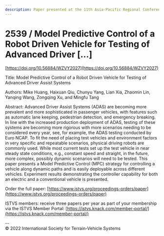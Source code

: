 ```yaml
---
description: Paper presented at the 11th Asia-Pacific Regional Conference of the ISTVS
---
```


# 2539 / Model Predictive Control of a Robot Driven Vehicle for Testing of Advanced Driver \[...]

[https://doi.org/10.56884/WZVY2027](https://doi.org/10.56884/WZVY2027)

Title: Model Predictive Control of a Robot Driven Vehicle for Testing of Advanced Driver Assist Systems

Authors: Mike Huang, Haixuan Qiu, Chunyu Yang, Lian Xia, Zhaomin Lin, Yanqing Wang, Zongqing Xu, and Mingfu Tang

Abstract: Advanced Driver Assist Systems (ADAS) are becoming more prevalent and more sophisticated in passenger vehicles, with features such as automatic lane keeping, pedestrian detection, and emergency breaking. In line with the increased production deployment of ADAS, testing of these systems are becoming more rigorous with more scenarios needing to be considered every year, see, for example, the ADAS testing conducted by Euro NCAP. To fit the need of placing test vehicles and environment factors in very specific and repeatable scenarios, physical driving robots are commonly used. While most current tests set up the test vehicle in near steady state conditions, e.g., constant speed and straight, in the future, more complex, possibly dynamic scenarios will need to be tested. This paper presents a Model Predictive Control (MPC) strategy for controlling a vehicle along dynamic paths and is easily deployable across different vehicles. Experiment results demonstrating the controller capability for both an electric and a conventional vehicle is presented.



Order the full paper: [https://www.istvs.org/proceedings-orders/paper](https://www.istvs.org/proceedings-orders/paper)

ISTVS members: receive three papers per year as part of your membership via the ISTVS Member Portal: [https://istvs.knack.com/member-portal/](https://istvs.knack.com/member-portal/)



\--\
© 2022 International Society for Terrain-Vehicle Systems
